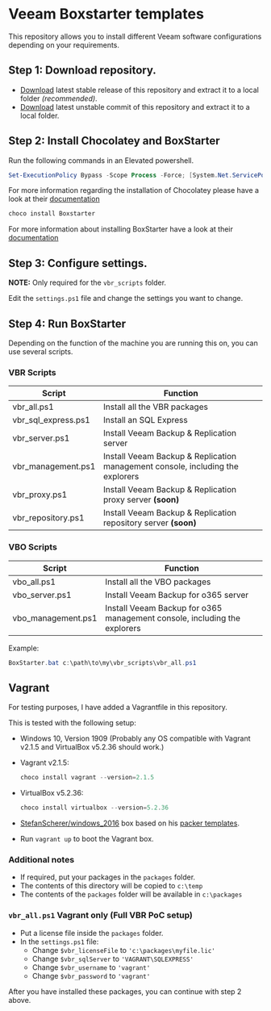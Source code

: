 # Veeam Boxstarter templates

This repository allows you to install different Veeam software configurations depending on your requirements.

## Step 1: **Download repository.**

- [Download](https://github.com/mkevenaar/veeam-boxstarter/archive/master.zip) latest stable release of this repository and extract it to a local folder *(recommended)*.
- [Download](https://github.com/mkevenaar/veeam-boxstarter/archive/develop.zip) latest unstable commit of this repository and extract it to a local folder.

## Step 2: **Install Chocolatey and BoxStarter**

Run the following commands in an Elevated powershell.

````powershell
Set-ExecutionPolicy Bypass -Scope Process -Force; [System.Net.ServicePointManager]::SecurityProtocol = [System.Net.ServicePointManager]::SecurityProtocol -bor 3072; iex ((New-Object System.Net.WebClient).DownloadString('https://chocolatey.org/install.ps1'))
````

For more information regarding the installation of Chocolatey please have a look at their [documentation](https://chocolatey.org/install)

````powershell
choco install Boxstarter
````

For more information about installing BoxStarter have a look at their [documentation](https://www.boxstarter.org/InstallBoxstarter)

## Step 3: **Configure settings.**

**NOTE:** Only required for the `vbr_scripts` folder.

Edit the `settings.ps1` file and change the settings you want to change.

## Step 4: **Run BoxStarter**

Depending on the function of the machine you are running this on, you can use several scripts.

### VBR Scripts

|Script|Function|
|-|-|
|vbr_all.ps1|Install all the VBR packages|
|vbr_sql_express.ps1|Install an SQL Express|
|vbr_server.ps1|Install Veeam Backup & Replication server|
|vbr_management.ps1|Install Veeam Backup & Replication management console, including the explorers|
|vbr_proxy.ps1|Install Veeam Backup & Replication proxy server **(soon)**|
|vbr_repository.ps1|Install Veeam Backup & Replication repository server **(soon)**|

### VBO Scripts

|Script|Function|
|-|-|
|vbo_all.ps1|Install all the VBO packages|
|vbo_server.ps1|Install Veeam Backup for o365 server|
|vbo_management.ps1|Install Veeam Backup for o365 management console, including the explorers|

Example:

````powershell
BoxStarter.bat c:\path\to\my\vbr_scripts\vbr_all.ps1
````

## Vagrant

For testing purposes, I have added a Vagrantfile in this repository.

This is tested with the following setup:

- Windows 10, Version 1909 (Probably any OS compatible with Vagrant v2.1.5 and VirtualBox v5.2.36 should work.)
- Vagrant v2.1.5:

  ````powershell
  choco install vagrant --version=2.1.5
  ````

- VirtualBox v5.2.36:

  ````powershell
  choco install virtualbox --version=5.2.36
  ````

- [StefanScherer/windows_2016](https://app.vagrantup.com/StefanScherer/boxes/windows_2016) box based on his [packer templates](https://github.com/StefanScherer/packer-windows).
- Run `vagrant up` to boot the Vagrant box.

### Additional notes

- If required, put your packages in the `packages` folder.
- The contents of this directory will be copied to `c:\temp`
- The contents of the `packages` folder will be available in `c:\packages`

### `vbr_all.ps1` Vagrant only (Full VBR PoC setup)

- Put a license file inside the `packages` folder.
- In the `settings.ps1` file:
  - Change `$vbr_licenseFile` to `'c:\packages\myfile.lic'`
  - Change `$vbr_sqlServer` to `'VAGRANT\SQLEXPRESS'`
  - Change `$vbr_username` to `'vagrant'`
  - Change `$vbr_password` to `'vagrant'`

After you have installed these packages, you can continue with step 2 above.
